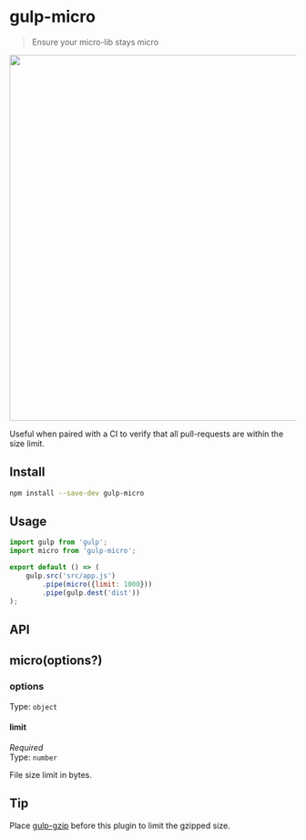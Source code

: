# gulp-micro

> Ensure your micro-lib stays micro

<img src="screenshot.png" width="643">

Useful when paired with a CI to verify that all pull-requests are within the size limit.

## Install

```sh
npm install --save-dev gulp-micro
```

## Usage

```js
import gulp from 'gulp';
import micro from 'gulp-micro';

export default () => (
	gulp.src('src/app.js')
		.pipe(micro({limit: 1000}))
		.pipe(gulp.dest('dist'))
);
```

## API

## micro(options?)

### options

Type: `object`

#### limit

*Required*\
Type: `number`

File size limit in bytes.

## Tip

Place [gulp-gzip](https://github.com/jstuckey/gulp-gzip) before this plugin to limit the gzipped size.

